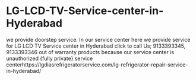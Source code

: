 # LG-LCD-TV-Service-center-in-Hyderabad
we provide doorstep service.  In our service center here we provide service for LG LCD TV Service center in Hyderabad click to call Us; 9133393345, 9133393346 out of warranty products because our service center is unauthorized {fully private} service centerhttps://lgdiasrefrigeratorservice.com/lg-refrigerator-repair-service-in-hyderabad/
